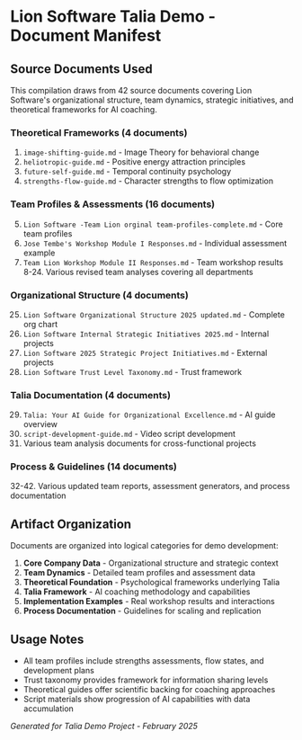 # Lion Software Talia Demo - Document Manifest

## Source Documents Used
This compilation draws from 42 source documents covering Lion Software's organizational structure, team dynamics, strategic initiatives, and theoretical frameworks for AI coaching.

### Theoretical Frameworks (4 documents)
1. `image-shifting-guide.md` - Image Theory for behavioral change
2. `heliotropic-guide.md` - Positive energy attraction principles  
3. `future-self-guide.md` - Temporal continuity psychology
4. `strengths-flow-guide.md` - Character strengths to flow optimization

### Team Profiles & Assessments (16 documents)
5. `Lion Software -Team Lion orginal team-profiles-complete.md` - Core team profiles
6. `Jose Tembe's Workshop Module I Responses.md` - Individual assessment example
7. `Team Lion Workshop Module II Responses.md` - Team workshop results
8-24. Various revised team analyses covering all departments

### Organizational Structure (4 documents)
25. `Lion Software Organizational Structure 2025 updated.md` - Complete org chart
26. `Lion Software Internal Strategic Initiatives 2025.md` - Internal projects
27. `Lion Software 2025 Strategic Project Initiatives.md` - External projects
28. `Lion Software Trust Level Taxonomy.md` - Trust framework

### Talia Documentation (4 documents)
29. `Talia: Your AI Guide for Organizational Excellence.md` - AI guide overview
30. `script-development-guide.md` - Video script development
31. Various team analysis documents for cross-functional projects

### Process & Guidelines (14 documents)
32-42. Various updated team reports, assessment generators, and process documentation

## Artifact Organization
Documents are organized into logical categories for demo development:

1. **Core Company Data** - Organizational structure and strategic context
2. **Team Dynamics** - Detailed team profiles and assessment data
3. **Theoretical Foundation** - Psychological frameworks underlying Talia
4. **Talia Framework** - AI coaching methodology and capabilities
5. **Implementation Examples** - Real workshop results and interactions
6. **Process Documentation** - Guidelines for scaling and replication

## Usage Notes
- All team profiles include strengths assessments, flow states, and development plans
- Trust taxonomy provides framework for information sharing levels
- Theoretical guides offer scientific backing for coaching approaches
- Script materials show progression of AI capabilities with data accumulation

*Generated for Talia Demo Project - February 2025*
